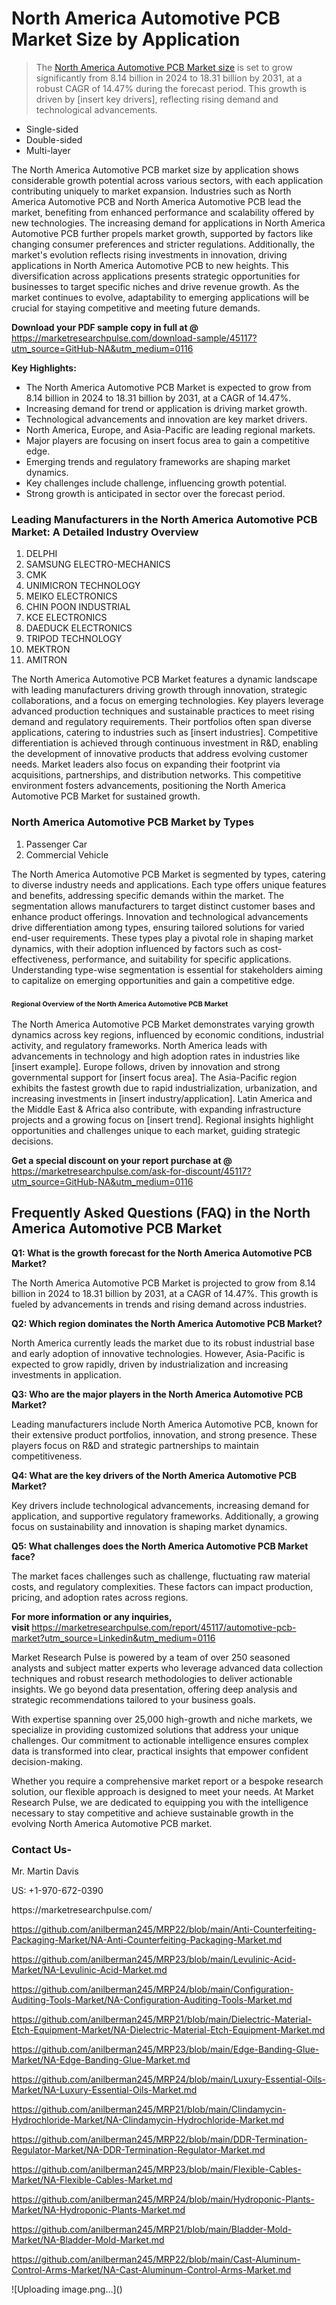 <h1>North America Automotive PCB Market&nbsp;Size by Application</h1><blockquote><p>The <a href="https://marketresearchpulse.com/download-sample/45117?utm_source=GitHub-NA&amp;utm_medium=0116">North America Automotive PCB Market size</a> is set to grow significantly from 8.14 billion in 2024 to 18.31 billion by 2031, at a robust CAGR of 14.47% during the forecast period. This growth is driven by [insert key drivers], reflecting rising demand and technological advancements.</p></blockquote><ul><li> Single-sided <li> Double-sided <li> Multi-layer</li></ul><p>The North America Automotive PCB market size by application shows considerable growth potential across various sectors, with each application contributing uniquely to market expansion. Industries such as North America Automotive PCB and North America Automotive PCB lead the market, benefiting from enhanced performance and scalability offered by new technologies. The increasing demand for applications in North America Automotive PCB further propels market growth, supported by factors like changing consumer preferences and stricter regulations. Additionally, the market's evolution reflects rising investments in innovation, driving applications in North America Automotive PCB to new heights. This diversification across applications presents strategic opportunities for businesses to target specific niches and drive revenue growth. As the market continues to evolve, adaptability to emerging applications will be crucial for staying competitive and meeting future demands.</p><p><strong>Download your PDF sample copy in full at @ </strong><a href="https://marketresearchpulse.com/download-sample/45117?utm_source=GitHub-NA&amp;utm_medium=0116">https://marketresearchpulse.com/download-sample/45117?utm_source=GitHub-NA&amp;utm_medium=0116</a></p><p><strong>Key Highlights: </strong></p><ul><li>The North America Automotive PCB Market is expected to grow from 8.14 billion in 2024 to 18.31 billion by 2031, at a CAGR of 14.47%.</li><li>Increasing demand for trend or application is driving market growth.</li><li>Technological advancements and innovation are key market drivers.</li><li>North America, Europe, and Asia-Pacific are leading regional markets.</li><li>Major players are focusing on insert focus area to gain a competitive edge.</li><li>Emerging trends and regulatory frameworks are shaping market dynamics.</li><li>Key challenges include challenge, influencing growth potential.</li><li>Strong growth is anticipated in sector over the forecast period.</li></ul><h3>Leading Manufacturers in the North America Automotive PCB Market: A Detailed Industry Overview</h3><ol><li> DELPHI</li><li>SAMSUNG ELECTRO-MECHANICS</li><li>CMK</li><li>UNIMICRON TECHNOLOGY</li><li>MEIKO ELECTRONICS</li><li>CHIN POON INDUSTRIAL</li><li>KCE ELECTRONICS</li><li>DAEDUCK ELECTRONICS</li><li>TRIPOD TECHNOLOGY</li><li>MEKTRON</li><li>AMITRON</li></ol><div class="flex max-w-full flex-col flex-grow"><div class="min-h-8 text-message flex w-full flex-col items-end gap-2 whitespace-normal break-words [.text-message+&amp;]:mt-5" dir="auto" data-message-author-role="assistant" data-message-id="fd8432e4-4910-450d-b182-61b7bfb0a01f" data-message-model-slug="gpt-4o"><div class="flex w-full flex-col gap-1 empty:hidden first:pt-[3px]"><div class="markdown prose w-full break-words dark:prose-invert light"><p>The North America Automotive PCB Market features a dynamic landscape with leading manufacturers driving growth through innovation, strategic collaborations, and a focus on emerging technologies. Key players leverage advanced production techniques and sustainable practices to meet rising demand and regulatory requirements. Their portfolios often span diverse applications, catering to industries such as [insert industries]. Competitive differentiation is achieved through continuous investment in R&amp;D, enabling the development of innovative products that address evolving customer needs. Market leaders also focus on expanding their footprint via acquisitions, partnerships, and distribution networks. This competitive environment fosters advancements, positioning the North America Automotive PCB Market for sustained growth.</p></div></div></div></div><h3>North America Automotive PCB Market by Types</h3><ol><li> Passenger Car <li> Commercial Vehicle</li></ol><div class="flex max-w-full flex-col flex-grow"><div class="min-h-8 text-message flex w-full flex-col items-end gap-2 whitespace-normal break-words [.text-message+&amp;]:mt-5" dir="auto" data-message-author-role="assistant" data-message-id="084470be-0bb7-4664-bddf-5156b4f41249" data-message-model-slug="gpt-4o-mini"><div class="flex w-full flex-col gap-1 empty:hidden first:pt-[3px]"><div class="markdown prose w-full break-words dark:prose-invert light"><p>The North America Automotive PCB Market is segmented by types, catering to diverse industry needs and applications. Each type offers unique features and benefits, addressing specific demands within the market. The segmentation allows manufacturers to target distinct customer bases and enhance product offerings. Innovation and technological advancements drive differentiation among types, ensuring tailored solutions for varied end-user requirements. These types play a pivotal role in shaping market dynamics, with their adoption influenced by factors such as cost-effectiveness, performance, and suitability for specific applications. Understanding type-wise segmentation is essential for stakeholders aiming to capitalize on emerging opportunities and gain a competitive edge.</p></div></div></div></div><h3><span style="font-size: 11px;">Regional Overview of the North America Automotive PCB Market</span></h3><div class="flex max-w-full flex-col flex-grow"><div class="min-h-8 text-message flex w-full flex-col items-end gap-2 whitespace-normal break-words [.text-message+&amp;]:mt-5" dir="auto" data-message-author-role="assistant" data-message-id="e9038762-ce64-4e30-91c9-9bd413514231" data-message-model-slug="gpt-4o-mini"><div class="flex w-full flex-col gap-1 empty:hidden first:pt-[3px]"><div class="markdown prose w-full break-words dark:prose-invert light"><p>The North America Automotive PCB Market demonstrates varying growth dynamics across key regions, influenced by economic conditions, industrial activity, and regulatory frameworks. North America leads with advancements in technology and high adoption rates in industries like [insert example]. Europe follows, driven by innovation and strong governmental support for [insert focus area]. The Asia-Pacific region exhibits the fastest growth due to rapid industrialization, urbanization, and increasing investments in [insert industry/application]. Latin America and the Middle East &amp; Africa also contribute, with expanding infrastructure projects and a growing focus on [insert trend]. Regional insights highlight opportunities and challenges unique to each market, guiding strategic decisions.</p></div></div></div></div><p><strong>Get a special discount on your report purchase at @ </strong><a href="https://marketresearchpulse.com/ask-for-discount/45117?utm_source=GitHub-NA&amp;utm_medium=0116">https://marketresearchpulse.com/ask-for-discount/45117?utm_source=GitHub-NA&amp;utm_medium=0116</a></p><h2>Frequently Asked Questions (FAQ) in the North America Automotive PCB Market</h2><p><strong>Q1: What is the growth forecast for the North America Automotive PCB Market?</strong></p><p>The North America Automotive PCB Market is projected to grow from 8.14 billion in 2024 to 18.31 billion by 2031, at a CAGR of 14.47%. This growth is fueled by advancements in trends and rising demand across industries.</p><p><strong>Q2: Which region dominates the North America Automotive PCB Market?</strong></p><p>North America currently leads the market due to its robust industrial base and early adoption of innovative technologies. However, Asia-Pacific is expected to grow rapidly, driven by industrialization and increasing investments in application.</p><p><strong>Q3: Who are the major players in the North America Automotive PCB Market?</strong></p><p>Leading manufacturers include North America Automotive PCB, known for their extensive product portfolios, innovation, and strong presence. These players focus on R&amp;D and strategic partnerships to maintain competitiveness.</p><p><strong>Q4: What are the key drivers of the North America Automotive PCB Market?</strong></p><p>Key drivers include technological advancements, increasing demand for application, and supportive regulatory frameworks. Additionally, a growing focus on sustainability and innovation is shaping market dynamics.</p><p><strong>Q5: What challenges does the North America Automotive PCB Market face?</strong></p><p>The market faces challenges such as challenge, fluctuating raw material costs, and regulatory complexities. These factors can impact production, pricing, and adoption rates across regions.</p><p><strong>For more information or any inquiries, visit&nbsp;</strong><a href="https://marketresearchpulse.com/report/45117/automotive-pcb-market?utm_source=Linkedin&utm_medium=0116">https://marketresearchpulse.com/report/45117/automotive-pcb-market?utm_source=Linkedin&utm_medium=0116</a></p><p>Market Research Pulse is powered by a team of over 250 seasoned analysts and subject matter experts who leverage advanced data collection techniques and robust research methodologies to deliver actionable insights. We go beyond data presentation, offering deep analysis and strategic recommendations tailored to your business goals.</p><p>With expertise spanning over 25,000 high-growth and niche markets, we specialize in providing customized solutions that address your unique challenges. Our commitment to actionable intelligence ensures complex data is transformed into clear, practical insights that empower confident decision-making.</p><p>Whether you require a comprehensive market report or a bespoke research solution, our flexible approach is designed to meet your needs. At Market Research Pulse, we are dedicated to equipping you with the intelligence necessary to stay competitive and achieve sustainable growth in the evolving North America Automotive PCB market.</p><h3><strong>Contact Us-</strong></h3><p>Mr. Martin Davis</p><p>US: +1-970-672-0390</p><p>https://marketresearchpulse.com/</p><p><a href="https://github.com/anilberman245/MRP22/blob/main/Anti-Counterfeiting-Packaging-Market/NA-Anti-Counterfeiting-Packaging-Market.md">https://github.com/anilberman245/MRP22/blob/main/Anti-Counterfeiting-Packaging-Market/NA-Anti-Counterfeiting-Packaging-Market.md</a></p><p><a href="https://github.com/anilberman245/MRP23/blob/main/Levulinic-Acid-Market/NA-Levulinic-Acid-Market.md">https://github.com/anilberman245/MRP23/blob/main/Levulinic-Acid-Market/NA-Levulinic-Acid-Market.md</a></p><p><a href="https://github.com/anilberman245/MRP24/blob/main/Configuration-Auditing-Tools-Market/NA-Configuration-Auditing-Tools-Market.md">https://github.com/anilberman245/MRP24/blob/main/Configuration-Auditing-Tools-Market/NA-Configuration-Auditing-Tools-Market.md</a></p><p><a href="https://github.com/anilberman245/MRP21/blob/main/Dielectric-Material-Etch-Equipment-Market/NA-Dielectric-Material-Etch-Equipment-Market.md">https://github.com/anilberman245/MRP21/blob/main/Dielectric-Material-Etch-Equipment-Market/NA-Dielectric-Material-Etch-Equipment-Market.md</a></p><p><a href="https://github.com/anilberman245/MRP23/blob/main/Edge-Banding-Glue-Market/NA-Edge-Banding-Glue-Market.md">https://github.com/anilberman245/MRP23/blob/main/Edge-Banding-Glue-Market/NA-Edge-Banding-Glue-Market.md</a></p><p><a href="https://github.com/anilberman245/MRP24/blob/main/Luxury-Essential-Oils-Market/NA-Luxury-Essential-Oils-Market.md">https://github.com/anilberman245/MRP24/blob/main/Luxury-Essential-Oils-Market/NA-Luxury-Essential-Oils-Market.md</a></p><p><a href="https://github.com/anilberman245/MRP21/blob/main/Clindamycin-Hydrochloride-Market/NA-Clindamycin-Hydrochloride-Market.md">https://github.com/anilberman245/MRP21/blob/main/Clindamycin-Hydrochloride-Market/NA-Clindamycin-Hydrochloride-Market.md</a></p><p><a href="https://github.com/anilberman245/MRP22/blob/main/DDR-Termination-Regulator-Market/NA-DDR-Termination-Regulator-Market.md">https://github.com/anilberman245/MRP22/blob/main/DDR-Termination-Regulator-Market/NA-DDR-Termination-Regulator-Market.md</a></p><p><a href="https://github.com/anilberman245/MRP23/blob/main/Flexible-Cables-Market/NA-Flexible-Cables-Market.md">https://github.com/anilberman245/MRP23/blob/main/Flexible-Cables-Market/NA-Flexible-Cables-Market.md</a></p><p><a href="https://github.com/anilberman245/MRP24/blob/main/Hydroponic-Plants-Market/NA-Hydroponic-Plants-Market.md">https://github.com/anilberman245/MRP24/blob/main/Hydroponic-Plants-Market/NA-Hydroponic-Plants-Market.md</a></p><p><a href="https://github.com/anilberman245/MRP21/blob/main/Bladder-Mold-Market/NA-Bladder-Mold-Market.md">https://github.com/anilberman245/MRP21/blob/main/Bladder-Mold-Market/NA-Bladder-Mold-Market.md</a></p><p><a href="https://github.com/anilberman245/MRP22/blob/main/Cast-Aluminum-Control-Arms-Market/NA-Cast-Aluminum-Control-Arms-Market.md">https://github.com/anilberman245/MRP22/blob/main/Cast-Aluminum-Control-Arms-Market/NA-Cast-Aluminum-Control-Arms-Market.md</a></p>
![Uploading image.png…]()
